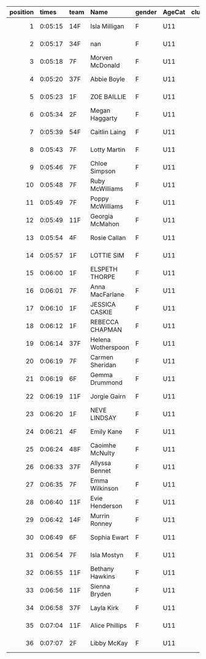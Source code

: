 |   position | times   | team   | Name               | gender   | AgeCat   |   clubnumber | Club name           | Website                               |   finishPosition |
|-----------:|:--------|:-------|:-------------------|:---------|:---------|-------------:|:--------------------|:--------------------------------------|-----------------:|
|          1 | 0:05:15 | 14F    | Isla Milligan      | F        | U11      |           14 | Ayr Seaforth AC     | https://www.ayrseaforth.co.uk/        |                1 |
|          2 | 0:05:17 | 34F    | nan                | F        | U11      |           34 | Kilbarchan AAC      | https://kilbarchanaac.org.uk/         |                2 |
|          3 | 0:05:18 | 7F     | Morven McDonald    | F        | U11      |            7 | Giffnock North AC   | https://www.giffnocknorth.co.uk/      |                3 |
|          4 | 0:05:20 | 37F    | Abbie Boyle        | F        | U11      |           37 | Law & District AAC  | http://www.lawaac.co.uk/              |                4 |
|          5 | 0:05:23 | 1F     | ZOE BAILLIE        | F        | U11      |            1 | East Kilbride AC    | http://www.ekac.org.uk/               |                5 |
|          6 | 0:05:34 | 2F     | Megan Haggarty     | F        | U11      |            2 | Kilmarnock H&AC     | http://www.kilmarnockharriers.com/    |                6 |
|          7 | 0:05:39 | 54F    | Caitlin Laing      | F        | U11      |           54 | VP-Glasgow          | nan                                   |                7 |
|          8 | 0:05:43 | 7F     | Lotty Martin       | F        | U11      |            7 | Giffnock North AC   | https://www.giffnocknorth.co.uk/      |                8 |
|          9 | 0:05:46 | 7F     | Chloe Simpson      | F        | U11      |            7 | Giffnock North AC   | https://www.giffnocknorth.co.uk/      |                9 |
|         10 | 0:05:48 | 7F     | Ruby McWilliams    | F        | U11      |            7 | Giffnock North AC   | https://www.giffnocknorth.co.uk/      |               10 |
|         11 | 0:05:49 | 7F     | Poppy McWilliams   | F        | U11      |            7 | Giffnock North AC   | https://www.giffnocknorth.co.uk/      |               11 |
|         12 | 0:05:49 | 11F    | Georgia McMahon    | F        | U11      |           11 | Airdrie Harriers    | http://airdrieharriers.org/           |               12 |
|         13 | 0:05:54 | 4F     | Rosie Callan       | F        | U11      |            4 | Inverclyde AC       | https://www.inverclydeac.org/         |               13 |
|         14 | 0:05:57 | 1F     | LOTTIE SIM         | F        | U11      |            1 | East Kilbride AC    | http://www.ekac.org.uk/               |               14 |
|         15 | 0:06:00 | 1F     | ELSPETH THORPE     | F        | U11      |            1 | East Kilbride AC    | http://www.ekac.org.uk/               |               15 |
|         16 | 0:06:01 | 7F     | Anna MacFarlane    | F        | U11      |            7 | Giffnock North AC   | https://www.giffnocknorth.co.uk/      |               16 |
|         17 | 0:06:10 | 1F     | JESSICA CASKIE     | F        | U11      |            1 | East Kilbride AC    | http://www.ekac.org.uk/               |               17 |
|         18 | 0:06:12 | 1F     | REBECCA CHAPMAN    | F        | U11      |            1 | East Kilbride AC    | http://www.ekac.org.uk/               |               18 |
|         19 | 0:06:14 | 37F    | Helena Wotherspoon | F        | U11      |           37 | Law & District AAC  | http://www.lawaac.co.uk/              |               19 |
|         20 | 0:06:19 | 7F     | Carmen Sheridan    | F        | U11      |            7 | Giffnock North AC   | https://www.giffnocknorth.co.uk/      |               20 |
|         21 | 0:06:19 | 6F     | Gemma Drummond     | F        | U11      |            6 | Cambuslang Harriers | https://cambuslangharriers.org/       |               21 |
|         22 | 0:06:19 | 11F    | Jorgie Gairn       | F        | U11      |           11 | Airdrie Harriers    | http://airdrieharriers.org/           |               22 |
|         23 | 0:06:20 | 1F     | NEVE LINDSAY       | F        | U11      |            1 | East Kilbride AC    | http://www.ekac.org.uk/               |               23 |
|         24 | 0:06:21 | 4F     | Emily Kane         | F        | U11      |            4 | Inverclyde AC       | https://www.inverclydeac.org/         |               24 |
|         25 | 0:06:24 | 48F    | Caoimhe McNulty    | F        | U11      |           48 | Springburn Harriers | https://www.springburnharriers.co.uk/ |               25 |
|         26 | 0:06:33 | 37F    | Allyssa Bennet     | F        | U11      |           37 | Law & District AAC  | http://www.lawaac.co.uk/              |               26 |
|         27 | 0:06:35 | 7F     | Emma Wilkinson     | F        | U11      |            7 | Giffnock North AC   | https://www.giffnocknorth.co.uk/      |               27 |
|         28 | 0:06:40 | 11F    | Evie Henderson     | F        | U11      |           11 | Airdrie Harriers    | http://airdrieharriers.org/           |               28 |
|         29 | 0:06:42 | 14F    | Murrin Ronney      | F        | U11      |           14 | Ayr Seaforth AC     | https://www.ayrseaforth.co.uk/        |               29 |
|         30 | 0:06:49 | 6F     | Sophia Ewart       | F        | U11      |            6 | Cambuslang Harriers | https://cambuslangharriers.org/       |               30 |
|         31 | 0:06:54 | 7F     | Isla Mostyn        | F        | U11      |            7 | Giffnock North AC   | https://www.giffnocknorth.co.uk/      |               31 |
|         32 | 0:06:55 | 11F    | Bethany Hawkins    | F        | U11      |           11 | Airdrie Harriers    | http://airdrieharriers.org/           |               32 |
|         33 | 0:06:56 | 11F    | Sienna Bryden      | F        | U11      |           11 | Airdrie Harriers    | http://airdrieharriers.org/           |               33 |
|         34 | 0:06:58 | 37F    | Layla Kirk         | F        | U11      |           37 | Law & District AAC  | http://www.lawaac.co.uk/              |               34 |
|         35 | 0:07:04 | 11F    | Alice Phillips     | F        | U11      |           11 | Airdrie Harriers    | http://airdrieharriers.org/           |               35 |
|         36 | 0:07:07 | 2F     | Libby McKay        | F        | U11      |            2 | Kilmarnock H&AC     | http://www.kilmarnockharriers.com/    |               36 |